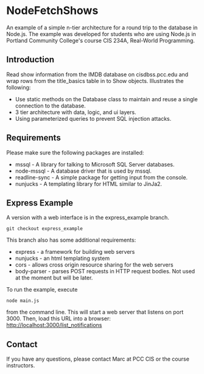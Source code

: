# NodeFetchShows
An example of a simple n-tier architecture for a round trip to the database in Node.js. The example was developed 
for students who are using Node.js in Portland Community College's course CIS 234A, Real-World Programming.

## Introduction
Read show information from the IMDB database on cisdbss.pcc.edu and wrap rows from the title_basics table in to Show 
objects. Illustrates the following:
* Use static methods on the Database class to maintain and reuse a single connection to the database.
* 3 tier architecture with data, logic, and ui layers.
* Using parameterized queries to prevent SQL injection attacks.

## Requirements
Please make sure the following packages are installed:
* mssql - A library for talking to Microsoft SQL Server databases.
* node-mssql - A database driver that is used by mssql.
* readline-sync - A simple package for getting input from the console.
* nunjucks - A templating library for HTML similar to JinJa2.

## Express Example

A version with a web interface is in the express_example branch.
```console
git checkout express_example
```
This branch also has some additional requirements:
* express - a framework for building web servers
* nunjucks - an html templating system
* cors - allows cross origin resource sharing for the web servers
* body-parser - parses POST requests in HTTP request bodies. Not used at the moment but will be later.

To run the example, execute 

```console
node main.js 
```
from the command line. This will start a web server that listens on port 3000. Then, load this URL into a browser:
[http://localhost:3000/list_notifications](http://localhost:3000/list_notifications)

## Contact
If you have any questions, please contact Marc at PCC CIS or the course instructors.
